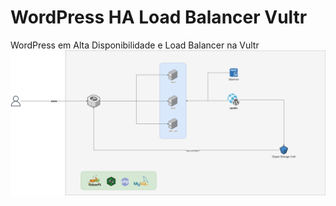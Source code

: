 # WordPress HA Load Balancer Vultr
WordPress em Alta Disponibilidade e Load Balancer na Vultr
![alt text](https://github.com/alejunio/WordPress-HA-Load-Balancer-Vultr/raw/main/WordPress%20-%20HA%20Vultr.drawio.png)
